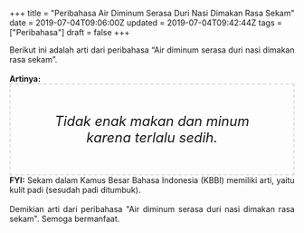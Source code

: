 +++
title = "Peribahasa Air Diminum Serasa Duri Nasi Dimakan Rasa Sekam"
date = 2019-07-04T09:06:00Z
updated = 2019-07-04T09:42:44Z
tags = ["Peribahasa"]
draft = false
+++

<div dir="ltr" style="text-align: left;" trbidi="on"><div style="text-align: justify;">Berikut ini adalah arti dari peribahasa “Air diminum serasa duri nasi dimakan rasa sekam”.</div><br /><div style="text-align: justify;"><b>Artinya:</b></div><div style="border: 2px dashed #ddd; font-size: 24px; height: auto; margin: 0 auto; padding: 50px; text-align: center; width: auto;"><i>Tidak enak makan dan minum karena terlalu sedih.</i></div><div style="text-align: justify;"><b>FYI:</b> Sekam dalam Kamus Besar Bahasa Indonesia (KBBI) memiliki arti, yaitu kulit padi (sesudah padi ditumbuk).<br /><br /></div><div style="text-align: justify;">Demikian arti dari peribahasa "Air diminum serasa duri nasi dimakan rasa sekam". Semoga bermanfaat.</div></div>
